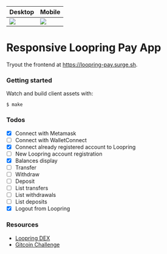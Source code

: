 | Desktop                                                    | Mobile                                                    |
| ---------------------------------------------------------- | --------------------------------------------------------- |
| ![](https://loopring-pay.surge.sh/screenshots/desktop.png) | ![](https://loopring-pay.surge.sh/screenshots/mobile.jpg) |

# Responsive Loopring Pay App

Tryout the frontend at https://loopring-pay.surge.sh.

### Getting started

Watch and build client assets with:

    $ make

### Todos

- [x] Connect with Metamask
- [ ] Connect with WalletConnect
- [x] Connect already registered account to Loopring
- [ ] New Loopring account registration
- [x] Balances display
- [ ] Transfer
- [ ] Withdraw
- [ ] Deposit
- [ ] List transfers
- [ ] List withdrawals
- [ ] List deposits
- [x] Logout from Loopring

### Resources

- [Loopring DEX](https://loopring.io/)
- [Gitcoin Challenge](https://gitcoin.co/issue/Loopring/dexwebapp/158/4431)
